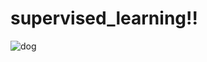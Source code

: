 # supervised_learning!!
![dog](https://user-images.githubusercontent.com/85587286/184654144-1c8829d2-b57a-4245-b376-c1a7dbec76d1.gif)

